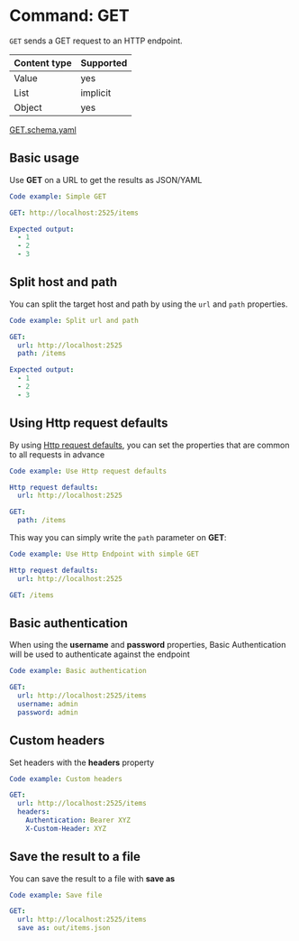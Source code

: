 # Command: GET

`GET` sends a GET request to an HTTP endpoint.

| Content type | Supported |
|--------------|-----------|
| Value        | yes       |
| List         | implicit  |
| Object       | yes       |

[GET.schema.yaml](schema/GET.schema.yaml)

## Basic usage

Use **GET** on a URL to get the results as JSON/YAML

```yaml specscript
Code example: Simple GET

GET: http://localhost:2525/items

Expected output:
  - 1
  - 2
  - 3
```

## Split host and path

You can split the target host and path by using the `url` and `path` properties.

```yaml specscript
Code example: Split url and path

GET:
  url: http://localhost:2525
  path: /items

Expected output:
  - 1
  - 2
  - 3
```

## Using Http request defaults

By using [Http request defaults](Http%20request%20defaults.spec.md), you can set the properties that are common to all
requests in advance

```yaml specscript
Code example: Use Http request defaults

Http request defaults:
  url: http://localhost:2525

GET:
  path: /items
```

This way you can simply write the `path` parameter on **GET**:

```yaml specscript
Code example: Use Http Endpoint with simple GET

Http request defaults:
  url: http://localhost:2525

GET: /items
```

## Basic authentication

When using the **username** and **password** properties, Basic Authentication will be used to authenticate against the
endpoint

```yaml specscript
Code example: Basic authentication

GET:
  url: http://localhost:2525/items
  username: admin
  password: admin
```

## Custom headers

Set headers with the **headers** property

```yaml specscript
Code example: Custom headers

GET:
  url: http://localhost:2525/items
  headers:
    Authentication: Bearer XYZ
    X-Custom-Header: XYZ
```

## Save the result to a file

You can save the result to a file with **save as**

```yaml specscript
Code example: Save file

GET:
  url: http://localhost:2525/items
  save as: out/items.json
```
